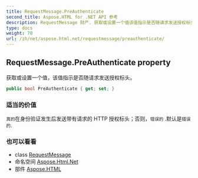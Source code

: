 ```yaml
---
title: RequestMessage.PreAuthenticate
second_title: Aspose.HTML for .NET API 参考
description: RequestMessage 财产. 获取或设置一个值该值指示是否随请求发送授权标头
type: docs
weight: 70
url: /zh/net/aspose.html.net/requestmessage/preauthenticate/
---
```

## RequestMessage.PreAuthenticate property

获取或设置一个值，该值指示是否随请求发送授权标头。

```csharp
public bool PreAuthenticate { get; set; }
```

### 适当的价值

`真的`在身份验证发生后发送带有请求的 HTTP 授权标头；否则，`错误的` .默认是`错误的`.

### 也可以看看

* class [RequestMessage](../)
* 命名空间 [Aspose.Html.Net](../../requestmessage/)
* 部件 [Aspose.HTML](../../../)



